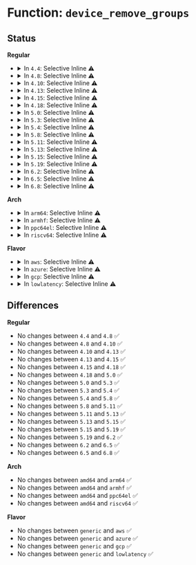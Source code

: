# Function: <code>device_remove_groups</code>

## Status
<b>Regular</b>
<ul>
<li>
<details>
<summary>In <code>4.4</code>: Selective Inline ⚠️</summary>

```c
void device_remove_groups(struct device *dev, const struct attribute_group **groups);
```

**Collision:** Unique Global

**Inline:** Selective

**Transformation:** False

**Instances:**

```
In drivers/base/core.c (ffffffff8154654e)
Location: drivers/base/core.c:463
Inline: True
Inline callers:
  - drivers/base/core.c:device_remove_attrs
  - drivers/base/core.c:device_remove_attrs
  - drivers/base/core.c:device_remove_attrs
  - drivers/base/core.c:device_add
  - drivers/base/core.c:device_add
  - drivers/base/core.c:device_add
Direct callers:
  - drivers/base/bus.c:bus_add_device
  - drivers/base/bus.c:bus_remove_device
```
**Symbols:**

```
ffffffff81547de0-ffffffff81547df4: device_remove_groups (STB_GLOBAL)
```
</details>
</li>
<li>
<details>
<summary>In <code>4.8</code>: Selective Inline ⚠️</summary>

```c
void device_remove_groups(struct device *dev, const struct attribute_group **groups);
```

**Collision:** Unique Global

**Inline:** Selective

**Transformation:** False

**Instances:**

```
In drivers/base/core.c (ffffffff8159a3a1)
Location: drivers/base/core.c:463
Inline: True
Inline callers:
  - drivers/base/core.c:device_add
  - drivers/base/core.c:device_add
  - drivers/base/core.c:device_add
  - drivers/base/core.c:device_remove_attrs
  - drivers/base/core.c:device_remove_attrs
  - drivers/base/core.c:device_remove_attrs
Direct callers:
  - drivers/base/bus.c:bus_remove_device
  - drivers/base/bus.c:bus_add_device
```
**Symbols:**

```
ffffffff81599a40-ffffffff81599a54: device_remove_groups (STB_GLOBAL)
```
</details>
</li>
<li>
<details>
<summary>In <code>4.10</code>: Selective Inline ⚠️</summary>

```c
void device_remove_groups(struct device *dev, const struct attribute_group **groups);
```

**Collision:** Unique Global

**Inline:** Selective

**Transformation:** False

**Instances:**

```
In drivers/base/core.c (ffffffff815c8a90)
Location: drivers/base/core.c:1029
Inline: True
Inline callers:
  - drivers/base/core.c:device_add
  - drivers/base/core.c:device_add
  - drivers/base/core.c:device_add
  - drivers/base/core.c:device_remove_attrs
  - drivers/base/core.c:device_remove_attrs
  - drivers/base/core.c:device_remove_attrs
Direct callers:
  - drivers/base/bus.c:bus_remove_device
  - drivers/base/bus.c:bus_add_device
```
**Symbols:**

```
ffffffff815c7d10-ffffffff815c7d24: device_remove_groups (STB_GLOBAL)
```
</details>
</li>
<li>
<details>
<summary>In <code>4.13</code>: Selective Inline ⚠️</summary>

```c
void device_remove_groups(struct device *dev, const struct attribute_group **groups);
```

**Collision:** Unique Global

**Inline:** Selective

**Transformation:** False

**Instances:**

```
In drivers/base/core.c (ffffffff815dd7ce)
Location: drivers/base/core.c:1027
Inline: True
Inline callers:
  - drivers/base/core.c:device_add
  - drivers/base/core.c:device_add
  - drivers/base/core.c:device_add
  - drivers/base/core.c:device_remove_attrs
  - drivers/base/core.c:device_remove_attrs
  - drivers/base/core.c:device_remove_attrs
Direct callers:
  - drivers/base/bus.c:bus_remove_device
  - drivers/base/bus.c:bus_add_device
```
**Symbols:**

```
ffffffff815dc9a0-ffffffff815dc9b4: device_remove_groups (STB_GLOBAL)
```
</details>
</li>
<li>
<details>
<summary>In <code>4.15</code>: Selective Inline ⚠️</summary>

```c
void device_remove_groups(struct device *dev, const struct attribute_group **groups);
```

**Collision:** Unique Global

**Inline:** Selective

**Transformation:** False

**Instances:**

```
In drivers/base/core.c (ffffffff816447d4)
Location: drivers/base/core.c:1031
Inline: True
Inline callers:
  - drivers/base/core.c:device_add
  - drivers/base/core.c:device_add
  - drivers/base/core.c:device_add
  - drivers/base/core.c:device_remove_attrs
  - drivers/base/core.c:device_remove_attrs
  - drivers/base/core.c:device_remove_attrs
Direct callers:
  - drivers/base/bus.c:bus_remove_device
  - drivers/base/bus.c:bus_add_device
```
**Symbols:**

```
ffffffff81641840-ffffffff81641854: device_remove_groups (STB_GLOBAL)
```
</details>
</li>
<li>
<details>
<summary>In <code>4.18</code>: Selective Inline ⚠️</summary>

```c
void device_remove_groups(struct device *dev, const struct attribute_group **groups);
```

**Collision:** Unique Global

**Inline:** Selective

**Transformation:** False

**Instances:**

```
In drivers/base/core.c (ffffffff8167fba8)
Location: drivers/base/core.c:1073
Inline: True
Inline callers:
  - drivers/base/core.c:device_add
  - drivers/base/core.c:device_add
  - drivers/base/core.c:device_add
  - drivers/base/core.c:device_remove_attrs
  - drivers/base/core.c:device_remove_attrs
  - drivers/base/core.c:device_remove_attrs
Direct callers:
  - drivers/base/bus.c:bus_remove_device
  - drivers/base/bus.c:bus_add_device
```
**Symbols:**

```
ffffffff8167cb70-ffffffff8167cb84: device_remove_groups (STB_GLOBAL)
```
</details>
</li>
<li>
<details>
<summary>In <code>5.0</code>: Selective Inline ⚠️</summary>

```c
void device_remove_groups(struct device *dev, const struct attribute_group **groups);
```

**Collision:** Unique Global

**Inline:** Selective

**Transformation:** False

**Instances:**

```
In drivers/base/core.c (ffffffff8169e8db)
Location: drivers/base/core.c:1147
Inline: True
Inline callers:
  - drivers/base/core.c:device_add
  - drivers/base/core.c:device_add
  - drivers/base/core.c:device_add
  - drivers/base/core.c:device_remove_attrs
  - drivers/base/core.c:device_remove_attrs
  - drivers/base/core.c:device_remove_attrs
Direct callers:
  - drivers/base/bus.c:bus_remove_device
  - drivers/base/bus.c:bus_add_device
  - drivers/leds/led-triggers.c:led_trigger_set
```
**Symbols:**

```
ffffffff8169c500-ffffffff8169c514: device_remove_groups (STB_GLOBAL)
```
</details>
</li>
<li>
<details>
<summary>In <code>5.3</code>: Selective Inline ⚠️</summary>

```c
void device_remove_groups(struct device *dev, const struct attribute_group **groups);
```

**Collision:** Unique Global

**Inline:** Selective

**Transformation:** False

**Instances:**

```
In drivers/base/core.c (ffffffff816d6e92)
Location: drivers/base/core.c:1292
Inline: True
Inline callers:
  - drivers/base/core.c:device_add
  - drivers/base/core.c:device_add
  - drivers/base/core.c:device_add
  - drivers/base/core.c:device_remove_attrs
  - drivers/base/core.c:device_remove_attrs
  - drivers/base/core.c:device_remove_attrs
Direct callers:
  - drivers/base/bus.c:bus_remove_device
  - drivers/base/bus.c:bus_add_device
  - drivers/leds/led-triggers.c:led_trigger_set
```
**Symbols:**

```
ffffffff816d5290-ffffffff816d52a0: device_remove_groups (STB_GLOBAL)
```
</details>
</li>
<li>
<details>
<summary>In <code>5.4</code>: Selective Inline ⚠️</summary>

```c
void device_remove_groups(struct device *dev, const struct attribute_group **groups);
```

**Collision:** Unique Global

**Inline:** Selective

**Transformation:** False

**Instances:**

```
In drivers/base/core.c (ffffffff816faf92)
Location: drivers/base/core.c:1329
Inline: True
Inline callers:
  - drivers/base/core.c:device_add
  - drivers/base/core.c:device_add
  - drivers/base/core.c:device_add
  - drivers/base/core.c:device_remove_attrs
  - drivers/base/core.c:device_remove_attrs
  - drivers/base/core.c:device_remove_attrs
Direct callers:
  - drivers/base/bus.c:bus_remove_device
  - drivers/base/bus.c:bus_add_device
  - drivers/base/dd.c:device_release_driver_internal
  - drivers/leds/led-triggers.c:led_trigger_set
```
**Symbols:**

```
ffffffff816f9040-ffffffff816f9050: device_remove_groups (STB_GLOBAL)
```
</details>
</li>
<li>
<details>
<summary>In <code>5.8</code>: Selective Inline ⚠️</summary>

```c
void device_remove_groups(struct device *dev, const struct attribute_group **groups);
```

**Collision:** Unique Global

**Inline:** Selective

**Transformation:** False

**Instances:**

```
In drivers/base/core.c (ffffffff817b42c3)
Location: drivers/base/core.c:1807
Inline: True
Inline callers:
  - drivers/base/core.c:device_add
  - drivers/base/core.c:device_add
  - drivers/base/core.c:device_add
  - drivers/base/core.c:device_remove_attrs
  - drivers/base/core.c:device_remove_attrs
  - drivers/base/core.c:device_remove_attrs
Direct callers:
  - drivers/base/bus.c:bus_remove_device
  - drivers/base/bus.c:bus_add_device
  - drivers/base/dd.c:__device_release_driver
  - drivers/leds/led-triggers.c:led_trigger_set
```
**Symbols:**

```
ffffffff817b1f10-ffffffff817b1f20: device_remove_groups (STB_GLOBAL)
```
</details>
</li>
<li>
<details>
<summary>In <code>5.11</code>: Selective Inline ⚠️</summary>

```c
void device_remove_groups(struct device *dev, const struct attribute_group **groups);
```

**Collision:** Unique Global

**Inline:** Selective

**Transformation:** False

**Instances:**

```
In drivers/base/core.c (ffffffff817c6c60)
Location: drivers/base/core.c:2208
Inline: True
Inline callers:
  - drivers/base/core.c:device_remove_attrs
  - drivers/base/core.c:device_remove_attrs
  - drivers/base/core.c:device_remove_attrs
  - drivers/base/core.c:device_add_attrs
  - drivers/base/core.c:device_add_attrs
  - drivers/base/core.c:device_add_attrs
Direct callers:
  - drivers/base/bus.c:bus_remove_device
  - drivers/base/bus.c:bus_add_device
  - drivers/base/dd.c:__device_release_driver
  - drivers/base/dd.c:really_probe
  - drivers/leds/led-triggers.c:led_trigger_set
```
**Symbols:**

```
ffffffff817c67e0-ffffffff817c67f0: device_remove_groups (STB_GLOBAL)
```
</details>
</li>
<li>
<details>
<summary>In <code>5.13</code>: Selective Inline ⚠️</summary>

```c
void device_remove_groups(struct device *dev, const struct attribute_group **groups);
```

**Collision:** Unique Global

**Inline:** Selective

**Transformation:** False

**Instances:**

```
In drivers/base/core.c (ffffffff817aa120)
Location: drivers/base/core.c:2420
Inline: True
Inline callers:
  - drivers/base/core.c:device_remove_attrs
  - drivers/base/core.c:device_remove_attrs
  - drivers/base/core.c:device_remove_attrs
  - drivers/base/core.c:device_add_attrs
  - drivers/base/core.c:device_add_attrs
  - drivers/base/core.c:device_add_attrs
Direct callers:
  - drivers/base/bus.c:bus_remove_device
  - drivers/base/bus.c:bus_add_device
  - drivers/base/dd.c:__device_release_driver
  - drivers/base/dd.c:really_probe
  - drivers/leds/led-triggers.c:led_trigger_set
```
**Symbols:**

```
ffffffff817a9ca0-ffffffff817a9cb0: device_remove_groups (STB_GLOBAL)
```
</details>
</li>
<li>
<details>
<summary>In <code>5.15</code>: Selective Inline ⚠️</summary>

```c
void device_remove_groups(struct device *dev, const struct attribute_group **groups);
```

**Collision:** Unique Global

**Inline:** Selective

**Transformation:** False

**Instances:**

```
In drivers/base/core.c (ffffffff81833301)
Location: drivers/base/core.c:2476
Inline: True
Inline callers:
  - drivers/base/core.c:device_remove_attrs
  - drivers/base/core.c:device_remove_attrs
  - drivers/base/core.c:device_remove_attrs
  - drivers/base/core.c:device_add_attrs
  - drivers/base/core.c:device_add_attrs
  - drivers/base/core.c:device_add_attrs
Direct callers:
  - drivers/base/bus.c:bus_remove_device
  - drivers/base/bus.c:bus_add_device
  - drivers/base/dd.c:__device_release_driver
  - drivers/base/dd.c:really_probe
  - drivers/leds/led-triggers.c:led_trigger_set
```
**Symbols:**

```
ffffffff81832e20-ffffffff81832e30: device_remove_groups (STB_GLOBAL)
```
</details>
</li>
<li>
<details>
<summary>In <code>5.19</code>: Selective Inline ⚠️</summary>

```c
void device_remove_groups(struct device *dev, const struct attribute_group **groups);
```

**Collision:** Unique Global

**Inline:** Selective

**Transformation:** False

**Instances:**

```
In drivers/base/core.c (ffffffff81975cfd)
Location: drivers/base/core.c:2487
Inline: True
Inline callers:
  - drivers/base/core.c:device_remove_attrs
  - drivers/base/core.c:device_remove_attrs
  - drivers/base/core.c:device_remove_attrs
  - drivers/base/core.c:device_remove_attrs
  - drivers/base/core.c:device_add_attrs
  - drivers/base/core.c:device_add_attrs
  - drivers/base/core.c:device_add_attrs
Direct callers:
  - drivers/base/bus.c:bus_remove_device
  - drivers/base/bus.c:bus_add_device
  - drivers/leds/led-triggers.c:led_trigger_set
```
**Symbols:**

```
ffffffff81974690-ffffffff819746a8: device_remove_groups (STB_GLOBAL)
```
</details>
</li>
<li>
<details>
<summary>In <code>6.2</code>: Selective Inline ⚠️</summary>

```c
void device_remove_groups(struct device *dev, const struct attribute_group **groups);
```

**Collision:** Unique Global

**Inline:** Selective

**Transformation:** False

**Instances:**

```
In drivers/base/core.c (ffffffff81ae1ccd)
Location: drivers/base/core.c:2724
Inline: True
Inline callers:
  - drivers/base/core.c:device_remove_attrs
  - drivers/base/core.c:device_remove_attrs
  - drivers/base/core.c:device_remove_attrs
  - drivers/base/core.c:device_remove_attrs
  - drivers/base/core.c:device_add_attrs
  - drivers/base/core.c:device_add_attrs
  - drivers/base/core.c:device_add_attrs
Direct callers:
  - drivers/base/bus.c:bus_remove_device
  - drivers/base/bus.c:bus_add_device
  - drivers/leds/led-triggers.c:led_trigger_set
```
**Symbols:**

```
ffffffff81adfe10-ffffffff81adfe28: device_remove_groups (STB_GLOBAL)
```
</details>
</li>
<li>
<details>
<summary>In <code>6.5</code>: Selective Inline ⚠️</summary>

```c
void device_remove_groups(struct device *dev, const struct attribute_group **groups);
```

**Collision:** Unique Global

**Inline:** Selective

**Transformation:** False

**Instances:**

```
In drivers/base/core.c (ffffffff81b2faed)
Location: drivers/base/core.c:2730
Inline: True
Inline callers:
  - drivers/base/core.c:device_remove_attrs
  - drivers/base/core.c:device_remove_attrs
  - drivers/base/core.c:device_remove_attrs
  - drivers/base/core.c:device_remove_attrs
  - drivers/base/core.c:device_add_attrs
  - drivers/base/core.c:device_add_attrs
  - drivers/base/core.c:device_add_attrs
Direct callers:
  - drivers/base/bus.c:bus_remove_device
  - drivers/base/bus.c:bus_add_device
  - drivers/leds/led-triggers.c:led_trigger_set
```
**Symbols:**

```
ffffffff81b2e030-ffffffff81b2e048: device_remove_groups (STB_GLOBAL)
```
</details>
</li>
<li>
<details>
<summary>In <code>6.8</code>: Selective Inline ⚠️</summary>

```c
void device_remove_groups(struct device *dev, const struct attribute_group **groups);
```

**Collision:** Unique Global

**Inline:** Selective

**Transformation:** False

**Instances:**

```
In drivers/base/core.c (ffffffff81b872ed)
Location: drivers/base/core.c:2745
Inline: True
Inline callers:
  - drivers/base/core.c:device_remove_attrs
  - drivers/base/core.c:device_remove_attrs
  - drivers/base/core.c:device_remove_attrs
  - drivers/base/core.c:device_remove_attrs
  - drivers/base/core.c:device_add_attrs
  - drivers/base/core.c:device_add_attrs
  - drivers/base/core.c:device_add_attrs
Direct callers:
  - drivers/base/bus.c:bus_remove_device
  - drivers/base/bus.c:bus_add_device
  - drivers/leds/led-triggers.c:led_trigger_set
```
**Symbols:**

```
ffffffff81b85830-ffffffff81b85848: device_remove_groups (STB_GLOBAL)
```
</details>
</li>
</ul>
<b>Arch</b>
<ul>
<li>
<details>
<summary>In <code>arm64</code>: Selective Inline ⚠️</summary>

```c
void device_remove_groups(struct device *dev, const struct attribute_group **groups);
```

**Collision:** Unique Global

**Inline:** Selective

**Transformation:** False

**Instances:**

```
In drivers/base/core.c (ffff8000108e5560)
Location: drivers/base/core.c:1329
Inline: True
Inline callers:
  - drivers/base/core.c:device_add
  - drivers/base/core.c:device_add
  - drivers/base/core.c:device_add
  - drivers/base/core.c:device_remove_attrs
  - drivers/base/core.c:device_remove_attrs
  - drivers/base/core.c:device_remove_attrs
Direct callers:
  - drivers/base/bus.c:bus_remove_device
  - drivers/base/bus.c:bus_add_device
  - drivers/base/dd.c:device_release_driver_internal
  - drivers/leds/led-triggers.c:led_trigger_set
```
**Symbols:**

```
ffff8000108e3128-ffff8000108e315c: device_remove_groups (STB_GLOBAL)
```
</details>
</li>
<li>
<details>
<summary>In <code>armhf</code>: Selective Inline ⚠️</summary>

```c
void device_remove_groups(struct device *dev, const struct attribute_group **groups);
```

**Collision:** Unique Global

**Inline:** Selective

**Transformation:** False

**Instances:**

```
In drivers/base/core.c (c09d3d18)
Location: drivers/base/core.c:1329
Inline: True
Inline callers:
  - drivers/base/core.c:device_add
  - drivers/base/core.c:device_add
  - drivers/base/core.c:device_add
  - drivers/base/core.c:device_remove_attrs
  - drivers/base/core.c:device_remove_attrs
  - drivers/base/core.c:device_remove_attrs
Direct callers:
  - drivers/base/bus.c:bus_remove_device
  - drivers/base/bus.c:bus_add_device
  - drivers/base/dd.c:device_release_driver_internal
  - drivers/leds/led-triggers.c:led_trigger_set
```
**Symbols:**

```
c09d1c38-c09d1c54: device_remove_groups (STB_GLOBAL)
```
</details>
</li>
<li>
<details>
<summary>In <code>ppc64el</code>: Selective Inline ⚠️</summary>

```c
void device_remove_groups(struct device *dev, const struct attribute_group **groups);
```

**Collision:** Unique Global

**Inline:** Selective

**Transformation:** False

**Instances:**

```
In drivers/base/core.c (c00000000097af48)
Location: drivers/base/core.c:1329
Inline: True
Inline callers:
  - drivers/base/core.c:device_add
  - drivers/base/core.c:device_add
  - drivers/base/core.c:device_add
  - drivers/base/core.c:device_remove_attrs
  - drivers/base/core.c:device_remove_attrs
  - drivers/base/core.c:device_remove_attrs
Direct callers:
  - drivers/base/bus.c:bus_remove_device
  - drivers/base/bus.c:bus_remove_device
  - drivers/base/bus.c:bus_add_device
  - drivers/base/dd.c:device_release_driver_internal
  - drivers/leds/led-triggers.c:led_trigger_set
```
**Symbols:**

```
c000000000977ef0-c000000000977f24: device_remove_groups (STB_GLOBAL)
```
</details>
</li>
<li>
<details>
<summary>In <code>riscv64</code>: Selective Inline ⚠️</summary>

```c
void device_remove_groups(struct device *dev, const struct attribute_group **groups);
```

**Collision:** Unique Global

**Inline:** Selective

**Transformation:** False

**Instances:**

```
In drivers/base/core.c (ffffffe00057a26a)
Location: drivers/base/core.c:1329
Inline: True
Inline callers:
  - drivers/base/core.c:device_add
  - drivers/base/core.c:device_add
  - drivers/base/core.c:device_add
  - drivers/base/core.c:device_remove_attrs
  - drivers/base/core.c:device_remove_attrs
  - drivers/base/core.c:device_remove_attrs
Direct callers:
  - drivers/base/bus.c:bus_remove_device
  - drivers/base/bus.c:bus_add_device
  - drivers/base/dd.c:device_release_driver_internal
  - drivers/leds/led-triggers.c:led_trigger_set
```
**Symbols:**

```
ffffffe000578570-ffffffe0005785a2: device_remove_groups (STB_GLOBAL)
```
</details>
</li>
</ul>
<b>Flavor</b>
<ul>
<li>
<details>
<summary>In <code>aws</code>: Selective Inline ⚠️</summary>

```c
void device_remove_groups(struct device *dev, const struct attribute_group **groups);
```

**Collision:** Unique Global

**Inline:** Selective

**Transformation:** False

**Instances:**

```
In drivers/base/core.c (ffffffff816c0782)
Location: drivers/base/core.c:1329
Inline: True
Inline callers:
  - drivers/base/core.c:device_add
  - drivers/base/core.c:device_add
  - drivers/base/core.c:device_add
  - drivers/base/core.c:device_remove_attrs
  - drivers/base/core.c:device_remove_attrs
  - drivers/base/core.c:device_remove_attrs
Direct callers:
  - drivers/base/bus.c:bus_remove_device
  - drivers/base/bus.c:bus_add_device
  - drivers/base/dd.c:device_release_driver_internal
  - drivers/leds/led-triggers.c:led_trigger_set
```
**Symbols:**

```
ffffffff816be830-ffffffff816be840: device_remove_groups (STB_GLOBAL)
```
</details>
</li>
<li>
<details>
<summary>In <code>azure</code>: Selective Inline ⚠️</summary>

```c
void device_remove_groups(struct device *dev, const struct attribute_group **groups);
```

**Collision:** Unique Global

**Inline:** Selective

**Transformation:** False

**Instances:**

```
In drivers/base/core.c (ffffffff8169ba32)
Location: drivers/base/core.c:1329
Inline: True
Inline callers:
  - drivers/base/core.c:device_add
  - drivers/base/core.c:device_add
  - drivers/base/core.c:device_add
  - drivers/base/core.c:device_remove_attrs
  - drivers/base/core.c:device_remove_attrs
  - drivers/base/core.c:device_remove_attrs
Direct callers:
  - drivers/base/bus.c:bus_remove_device
  - drivers/base/bus.c:bus_add_device
  - drivers/base/dd.c:device_release_driver_internal
  - drivers/leds/led-triggers.c:led_trigger_set
```
**Symbols:**

```
ffffffff81699ae0-ffffffff81699af0: device_remove_groups (STB_GLOBAL)
```
</details>
</li>
<li>
<details>
<summary>In <code>gcp</code>: Selective Inline ⚠️</summary>

```c
void device_remove_groups(struct device *dev, const struct attribute_group **groups);
```

**Collision:** Unique Global

**Inline:** Selective

**Transformation:** False

**Instances:**

```
In drivers/base/core.c (ffffffff816eec52)
Location: drivers/base/core.c:1329
Inline: True
Inline callers:
  - drivers/base/core.c:device_add
  - drivers/base/core.c:device_add
  - drivers/base/core.c:device_add
  - drivers/base/core.c:device_remove_attrs
  - drivers/base/core.c:device_remove_attrs
  - drivers/base/core.c:device_remove_attrs
Direct callers:
  - drivers/base/bus.c:bus_remove_device
  - drivers/base/bus.c:bus_add_device
  - drivers/base/dd.c:device_release_driver_internal
  - drivers/leds/led-triggers.c:led_trigger_set
```
**Symbols:**

```
ffffffff816ecd00-ffffffff816ecd10: device_remove_groups (STB_GLOBAL)
```
</details>
</li>
<li>
<details>
<summary>In <code>lowlatency</code>: Selective Inline ⚠️</summary>

```c
void device_remove_groups(struct device *dev, const struct attribute_group **groups);
```

**Collision:** Unique Global

**Inline:** Selective

**Transformation:** False

**Instances:**

```
In drivers/base/core.c (ffffffff81709172)
Location: drivers/base/core.c:1329
Inline: True
Inline callers:
  - drivers/base/core.c:device_add
  - drivers/base/core.c:device_add
  - drivers/base/core.c:device_add
  - drivers/base/core.c:device_remove_attrs
  - drivers/base/core.c:device_remove_attrs
  - drivers/base/core.c:device_remove_attrs
Direct callers:
  - drivers/base/bus.c:bus_remove_device
  - drivers/base/bus.c:bus_add_device
  - drivers/base/dd.c:device_release_driver_internal
  - drivers/leds/led-triggers.c:led_trigger_set
```
**Symbols:**

```
ffffffff81707540-ffffffff81707550: device_remove_groups (STB_GLOBAL)
```
</details>
</li>
</ul>

## Differences
<b>Regular</b>
<ul>
<li>
No changes between <code>4.4</code> and <code>4.8</code> ✅
</li>
<li>
No changes between <code>4.8</code> and <code>4.10</code> ✅
</li>
<li>
No changes between <code>4.10</code> and <code>4.13</code> ✅
</li>
<li>
No changes between <code>4.13</code> and <code>4.15</code> ✅
</li>
<li>
No changes between <code>4.15</code> and <code>4.18</code> ✅
</li>
<li>
No changes between <code>4.18</code> and <code>5.0</code> ✅
</li>
<li>
No changes between <code>5.0</code> and <code>5.3</code> ✅
</li>
<li>
No changes between <code>5.3</code> and <code>5.4</code> ✅
</li>
<li>
No changes between <code>5.4</code> and <code>5.8</code> ✅
</li>
<li>
No changes between <code>5.8</code> and <code>5.11</code> ✅
</li>
<li>
No changes between <code>5.11</code> and <code>5.13</code> ✅
</li>
<li>
No changes between <code>5.13</code> and <code>5.15</code> ✅
</li>
<li>
No changes between <code>5.15</code> and <code>5.19</code> ✅
</li>
<li>
No changes between <code>5.19</code> and <code>6.2</code> ✅
</li>
<li>
No changes between <code>6.2</code> and <code>6.5</code> ✅
</li>
<li>
No changes between <code>6.5</code> and <code>6.8</code> ✅
</li>
</ul>
<b>Arch</b>
<ul>
<li>
No changes between <code>amd64</code> and <code>arm64</code> ✅
</li>
<li>
No changes between <code>amd64</code> and <code>armhf</code> ✅
</li>
<li>
No changes between <code>amd64</code> and <code>ppc64el</code> ✅
</li>
<li>
No changes between <code>amd64</code> and <code>riscv64</code> ✅
</li>
</ul>
<b>Flavor</b>
<ul>
<li>
No changes between <code>generic</code> and <code>aws</code> ✅
</li>
<li>
No changes between <code>generic</code> and <code>azure</code> ✅
</li>
<li>
No changes between <code>generic</code> and <code>gcp</code> ✅
</li>
<li>
No changes between <code>generic</code> and <code>lowlatency</code> ✅
</li>
</ul>
